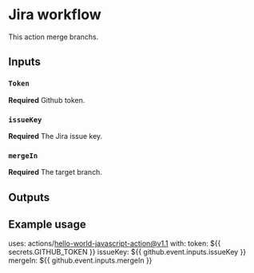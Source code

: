 # Jira workflow

This action merge branchs.

## Inputs
### `Token`

**Required** Github token.
### `issueKey`

**Required** The Jira issue key.
### `mergeIn`

**Required** The target branch.

## Outputs

## Example usage

uses: actions/hello-world-javascript-action@v1.1
with:
  token: ${{ secrets.GITHUB_TOKEN }}
  issueKey: ${{ github.event.inputs.issueKey }}
  mergeIn: ${{ github.event.inputs.mergeIn }}
